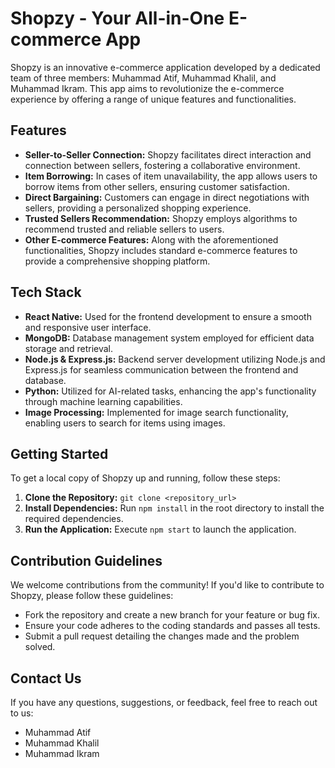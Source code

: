 # Shopzy - Your All-in-One E-commerce App

Shopzy is an innovative e-commerce application developed by a dedicated team of three members: Muhammad Atif, Muhammad Khalil, and Muhammad Ikram. This app aims to revolutionize the e-commerce experience by offering a range of unique features and functionalities.

## Features

- **Seller-to-Seller Connection:** Shopzy facilitates direct interaction and connection between sellers, fostering a collaborative environment.
- **Item Borrowing:** In cases of item unavailability, the app allows users to borrow items from other sellers, ensuring customer satisfaction.
- **Direct Bargaining:** Customers can engage in direct negotiations with sellers, providing a personalized shopping experience.
- **Trusted Sellers Recommendation:** Shopzy employs algorithms to recommend trusted and reliable sellers to users.
- **Other E-commerce Features:** Along with the aforementioned functionalities, Shopzy includes standard e-commerce features to provide a comprehensive shopping platform.

## Tech Stack

- **React Native:** Used for the frontend development to ensure a smooth and responsive user interface.
- **MongoDB:** Database management system employed for efficient data storage and retrieval.
- **Node.js & Express.js:** Backend server development utilizing Node.js and Express.js for seamless communication between the frontend and database.
- **Python:** Utilized for AI-related tasks, enhancing the app's functionality through machine learning capabilities.
- **Image Processing:** Implemented for image search functionality, enabling users to search for items using images.

## Getting Started

To get a local copy of Shopzy up and running, follow these steps:

1. **Clone the Repository:** `git clone <repository_url>`
2. **Install Dependencies:** Run `npm install` in the root directory to install the required dependencies.
3. **Run the Application:** Execute `npm start` to launch the application.

## Contribution Guidelines

We welcome contributions from the community! If you'd like to contribute to Shopzy, please follow these guidelines:

- Fork the repository and create a new branch for your feature or bug fix.
- Ensure your code adheres to the coding standards and passes all tests.
- Submit a pull request detailing the changes made and the problem solved.

## Contact Us

If you have any questions, suggestions, or feedback, feel free to reach out to us:

- Muhammad Atif
- Muhammad Khalil
- Muhammad Ikram
